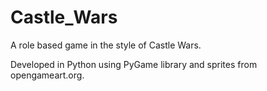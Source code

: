 # Castle_Wars
A role based game in the style of Castle Wars.

Developed in Python using PyGame library and sprites from opengameart.org.
